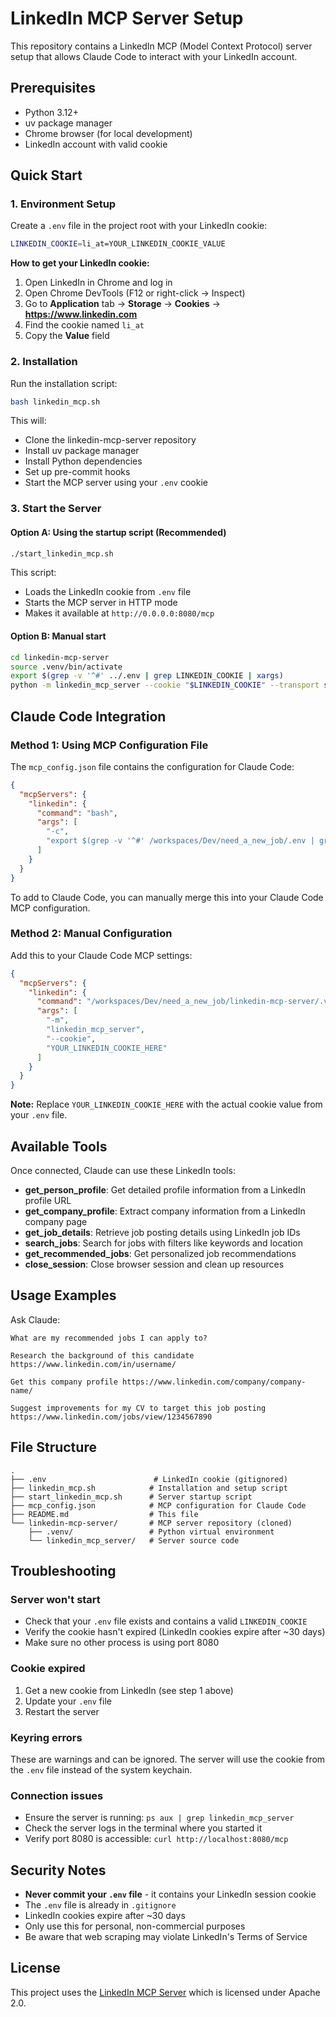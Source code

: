 # LinkedIn MCP Server Setup

This repository contains a LinkedIn MCP (Model Context Protocol) server setup that allows Claude Code to interact with your LinkedIn account.

## Prerequisites

- Python 3.12+
- uv package manager
- Chrome browser (for local development)
- LinkedIn account with valid cookie

## Quick Start

### 1. Environment Setup

Create a `.env` file in the project root with your LinkedIn cookie:

```bash
LINKEDIN_COOKIE=li_at=YOUR_LINKEDIN_COOKIE_VALUE
```

**How to get your LinkedIn cookie:**
1. Open LinkedIn in Chrome and log in
2. Open Chrome DevTools (F12 or right-click → Inspect)
3. Go to **Application** tab → **Storage** → **Cookies** → **https://www.linkedin.com**
4. Find the cookie named `li_at`
5. Copy the **Value** field

### 2. Installation

Run the installation script:

```bash
bash linkedin_mcp.sh
```

This will:
- Clone the linkedin-mcp-server repository
- Install uv package manager
- Install Python dependencies
- Set up pre-commit hooks
- Start the MCP server using your `.env` cookie

### 3. Start the Server

#### Option A: Using the startup script (Recommended)

```bash
./start_linkedin_mcp.sh
```

This script:
- Loads the LinkedIn cookie from `.env` file
- Starts the MCP server in HTTP mode
- Makes it available at `http://0.0.0.0:8080/mcp`

#### Option B: Manual start

```bash
cd linkedin-mcp-server
source .venv/bin/activate
export $(grep -v '^#' ../.env | grep LINKEDIN_COOKIE | xargs)
python -m linkedin_mcp_server --cookie "$LINKEDIN_COOKIE" --transport streamable-http --host 0.0.0.0 --port 8080 --path /mcp
```

## Claude Code Integration

### Method 1: Using MCP Configuration File

The `mcp_config.json` file contains the configuration for Claude Code:

```json
{
  "mcpServers": {
    "linkedin": {
      "command": "bash",
      "args": [
        "-c",
        "export $(grep -v '^#' /workspaces/Dev/need_a_new_job/.env | grep LINKEDIN_COOKIE | xargs) && /workspaces/Dev/need_a_new_job/linkedin-mcp-server/.venv/bin/python -m linkedin_mcp_server --cookie \"$LINKEDIN_COOKIE\""
      ]
    }
  }
}
```

To add to Claude Code, you can manually merge this into your Claude Code MCP configuration.

### Method 2: Manual Configuration

Add this to your Claude Code MCP settings:

```json
{
  "mcpServers": {
    "linkedin": {
      "command": "/workspaces/Dev/need_a_new_job/linkedin-mcp-server/.venv/bin/python",
      "args": [
        "-m",
        "linkedin_mcp_server",
        "--cookie",
        "YOUR_LINKEDIN_COOKIE_HERE"
      ]
    }
  }
}
```

**Note:** Replace `YOUR_LINKEDIN_COOKIE_HERE` with the actual cookie value from your `.env` file.

## Available Tools

Once connected, Claude can use these LinkedIn tools:

- **get_person_profile**: Get detailed profile information from a LinkedIn profile URL
- **get_company_profile**: Extract company information from a LinkedIn company page
- **get_job_details**: Retrieve job posting details using LinkedIn job IDs
- **search_jobs**: Search for jobs with filters like keywords and location
- **get_recommended_jobs**: Get personalized job recommendations
- **close_session**: Close browser session and clean up resources

## Usage Examples

Ask Claude:
```
What are my recommended jobs I can apply to?
```

```
Research the background of this candidate https://www.linkedin.com/in/username/
```

```
Get this company profile https://www.linkedin.com/company/company-name/
```

```
Suggest improvements for my CV to target this job posting https://www.linkedin.com/jobs/view/1234567890
```

## File Structure

```
.
├── .env                        # LinkedIn cookie (gitignored)
├── linkedin_mcp.sh            # Installation and setup script
├── start_linkedin_mcp.sh      # Server startup script
├── mcp_config.json            # MCP configuration for Claude Code
├── README.md                  # This file
└── linkedin-mcp-server/       # MCP server repository (cloned)
    ├── .venv/                 # Python virtual environment
    └── linkedin_mcp_server/   # Server source code
```

## Troubleshooting

### Server won't start
- Check that your `.env` file exists and contains a valid `LINKEDIN_COOKIE`
- Verify the cookie hasn't expired (LinkedIn cookies expire after ~30 days)
- Make sure no other process is using port 8080

### Cookie expired
1. Get a new cookie from LinkedIn (see step 1 above)
2. Update your `.env` file
3. Restart the server

### Keyring errors
These are warnings and can be ignored. The server will use the cookie from the `.env` file instead of the system keychain.

### Connection issues
- Ensure the server is running: `ps aux | grep linkedin_mcp_server`
- Check the server logs in the terminal where you started it
- Verify port 8080 is accessible: `curl http://localhost:8080/mcp`

## Security Notes

- **Never commit your `.env` file** - it contains your LinkedIn session cookie
- The `.env` file is already in `.gitignore`
- LinkedIn cookies expire after ~30 days
- Only use this for personal, non-commercial purposes
- Be aware that web scraping may violate LinkedIn's Terms of Service

## License

This project uses the [LinkedIn MCP Server](https://github.com/stickerdaniel/linkedin-mcp-server) which is licensed under Apache 2.0.
